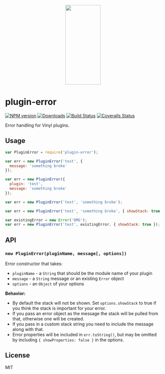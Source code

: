 <p align="center">
  <a href="http://gulpjs.com">
    <img height="257" width="114" src="https://raw.githubusercontent.com/gulpjs/artwork/master/gulp-2x.png">
  </a>
</p>

# plugin-error

[![NPM version][npm-image]][npm-url] [![Downloads][downloads-image]][npm-url] [![Build Status][ci-image]][ci-url] [![Coveralls Status][coveralls-image]][coveralls-url]

Error handling for Vinyl plugins.

## Usage

```js
var PluginError = require('plugin-error');

var err = new PluginError('test', {
  message: 'something broke'
});

var err = new PluginError({
  plugin: 'test',
  message: 'something broke'
});

var err = new PluginError('test', 'something broke');

var err = new PluginError('test', 'something broke', { showStack: true });

var existingError = new Error('OMG');
var err = new PluginError('test', existingError, { showStack: true });
```

## API

### `new PluginError(pluginName, message[, options])`

Error constructor that takes:
* `pluginName` - a `String` that should be the module name of your plugin
* `message` - a `String` message or an existing `Error` object
* `options` - an `Object` of your options

**Behavior:**

* By default the stack will not be shown. Set `options.showStack` to true if you think the stack is important for your error.
* If you pass an error object as the message the stack will be pulled from that, otherwise one will be created.
* If you pass in a custom stack string you need to include the message along with that.
* Error properties will be included in `err.toString()`, but may be omitted by including `{ showProperties: false }` in the options.

## License

MIT

<!-- prettier-ignore-start -->
[downloads-image]: https://img.shields.io/npm/dm/plugin-error.svg?style=flat-square
[npm-url]: https://www.npmjs.com/package/plugin-error
[npm-image]: https://img.shields.io/npm/v/plugin-error.svg?style=flat-square

[ci-url]: https://github.com/gulpjs/plugin-error/actions?query=workflow:dev
[ci-image]: https://img.shields.io/github/workflow/status/gulpjs/plugin-error/dev?style=flat-square

[coveralls-url]: https://coveralls.io/r/gulpjs/plugin-error
[coveralls-image]: https://img.shields.io/coveralls/gulpjs/plugin-error/master.svg?style=flat-square
<!-- prettier-ignore-end -->

